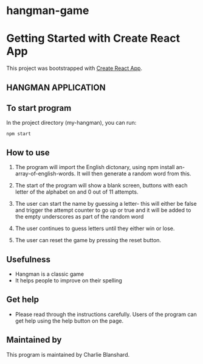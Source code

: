 # hangman-game

# Getting Started with Create React App

This project was bootstrapped with [Create React App](https://github.com/facebook/create-react-app).

## HANGMAN APPLICATION

## To start program

In the project directory (my-hangman), you can run:

`npm start`

## How to use

1. The program will import the English dictonary, using npm install an-array-of-english-words. It will then generate a random word from this.

2. The start of the program will show a blank screen, buttons with each letter of the alphabet on and 0 out of 11 attempts.

3. The user can start the name by guessing a letter- this will either be false and trigger the attempt counter to go up or true and it will be added to the empty underscores as part of the random word

4. The user continues to guess letters until they either win or lose.

5. The user can reset the game by pressing the reset button.

## Usefulness

- Hangman is a classic game
- It helps people to improve on their spelling

## Get help

- Please read through the instructions carefully. Users of the program can get help using the help button on the page.

## Maintained by

This program is maintained by Charlie Blanshard.
